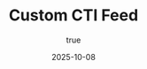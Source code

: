 ---
author:
  name: "mayed"
date: 2025-10-08
linktitle: 
type:
- post
- posts
title: Custom CTI Feed
weight: 10
series:
- Hugo 101
---